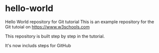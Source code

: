 # hello-world
Hello World repository for Git tutorial
This is an example repository for the Git tutoial on https://www.w3schools.com

This repository is built step by step in the tutorial.

It's now includs steps for GitHub
